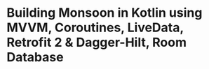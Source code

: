 # Building Monsoon in Kotlin using MVVM, Coroutines, LiveData, Retrofit 2 & Dagger-Hilt, Room Database
